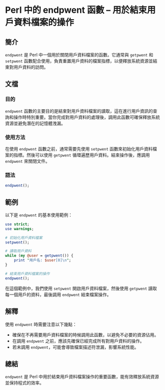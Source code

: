 <!--
Meta Description: # Perl 中的 endpwent 函數 – 用於結束用戶資料檔案的操作 ## 簡介 `endpwent` 是 Perl 中一個用於關閉用戶資料檔案的函數。它通常與 `getpwent` 和 `setpwent` 函數配合使用，負責重置用戶資料的檔案指標，以便釋放系統資源並結束對用戶資料的訪問。 ...
Meta Keywords: endpwent, perl, getpwent, setpwent, use
-->

# Perl 中的 endpwent 函數 – 用於結束用戶資料檔案的操作

## 簡介
`endpwent` 是 Perl 中一個用於關閉用戶資料檔案的函數。它通常與 `getpwent` 和 `setpwent` 函數配合使用，負責重置用戶資料的檔案指標，以便釋放系統資源並結束對用戶資料的訪問。

## 文檔
### 目的
`endpwent` 函數的主要目的是結束對用戶資料檔案的讀取，這在進行用戶資訊的查詢和操作時特別重要。當你完成對用戶資料的處理後，調用此函數可確保釋放系統資源並避免潛在的記憶體洩漏。

### 使用方法
在使用 `endpwent` 函數之前，通常需要先使用 `setpwent` 函數來初始化用戶資料檔案的指標。然後可以使用 `getpwent` 循環遍歷用戶資料。結束操作後，應調用 `endpwent` 來關閉文件。

### 語法
```perl
endpwent();
```

## 範例
以下是 `endpwent` 的基本使用範例：

```perl
use strict;
use warnings;

# 初始化用戶資料檔案
setpwent();

# 讀取用戶資料
while (my @user = getpwent()) {
    print "用戶名: $user[0]\n";
}

# 結束用戶資料檔案的操作
endpwent();
```

在這個範例中，我們使用 `setpwent` 開啟用戶資料檔案，然後使用 `getpwent` 讀取每一個用戶的資料，最後調用 `endpwent` 結束檔案操作。

## 解釋
使用 `endpwent` 時需要注意以下幾點：
- 確保在不再需要用戶資料檔案的時候調用此函數，以避免不必要的資源佔用。
- 在調用 `endpwent` 之前，應該先確保已經完成所有對用戶資料的操作。
- 若未調用 `endpwent`，可能會導致檔案描述符泄漏，影響系統性能。

## 總結
`endpwent` 是 Perl 中用於結束用戶資料檔案操作的重要函數，能有效釋放系統資源並保持程式的效率。